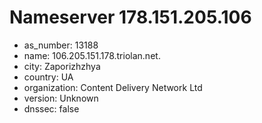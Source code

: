 # Nameserver 178.151.205.106

* as_number: 13188
* name: 106.205.151.178.triolan.net.
* city: Zaporizhzhya
* country: UA
* organization: Content Delivery Network Ltd
* version: Unknown
* dnssec: false
